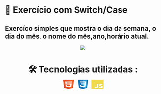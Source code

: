 # 🔰 Exercício com Switch/Case
## Exercíco simples que mostra o dia da semana, o dia do mês, o nome do mês,ano,horário atual.
<div align="center">
<img src="https://user-images.githubusercontent.com/71889483/137492914-61b69562-c1ef-4f4e-8e7c-316f0666ead7.png">
</div>

<div style="display: inline_block" align="center">
  <h1> 🛠 Tecnologias utilizadas : <br>
  <img align="center" alt="Hashimoto-HTML" height="30" width="40" src="https://raw.githubusercontent.com/devicons/devicon/master/icons/html5/html5-original.svg">
  <img align="center" alt="Hashimoto-CSS" height="30" width="40" src="https://raw.githubusercontent.com/devicons/devicon/master/icons/css3/css3-original.svg">
  <img align="center" alt="Hashimoto-JS" height="30" width="40" src="https://raw.githubusercontent.com/devicons/devicon/master/icons/javascript/javascript-plain.svg">
</div>
